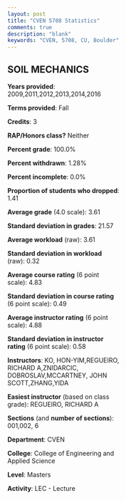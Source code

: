 ```yaml
---
layout: post
title: "CVEN 5708 Statistics"
comments: true
description: "blank"
keywords: "CVEN, 5708, CU, Boulder"
--- 
```

<head>
<script src="https://ajax.googleapis.com/ajax/libs/jquery/2.1.3/jquery.min.js"></script>
<script src="https://dl.dropboxusercontent.com/s/pc42nxpaw1ea4o9/highcharts.js?dl=0"></script>
<!-- <script src="../assets/js/highcharts.js"></script> -->
<style type="text/css">@font-face {
	font-family: "Bebas Neue";
	src: url(https://www.filehosting.org/file/details/544349/BebasNeue%20Regular.otf) format("opentype");
	}
	h1.Bebas { 
		font-family: "Bebas Neue", Verdana, Tahoma;
	}
</style>
</head>
<body>
	<div id="container" style="float: right; width: 45%; height: 88%; margin-left: 2.5%; margin-right: 2.5%;"></div>
	<script language="JavaScript">
		$(document).ready(function() {
		var chart = {type: 'column'};
		var title = {text: 'Grade Distribution'};
		var xAxis = {categories: ['A','B','C','D','F'],crosshair: true};
		var yAxis = {min: 0,title: {text: 'Percentage'}};
		var tooltip = {headerFormat: '<center><b><span style="font-size:20px">{point.key}</span></b></center>',
		               pointFormat: '<td style="padding:0"><b>{point.y:.1f}%</b></td>',
		               footerFormat: '</table>',shared: true,useHTML: true};
		var plotOptions = {column: {pointPadding: 0.0,borderWidth: 0}};  
		var credits = {enabled: false};var series= [{name: 'Percent',data: [58.57,41.43,0.0,0.0,0.0,]}];
		var json = {};
		json.chart = chart;
		json.title = title;
		json.tooltip = tooltip;
		json.xAxis = xAxis;
		json.yAxis = yAxis;  
		json.series = series;
		json.plotOptions = plotOptions;  
		json.credits = credits;
		$('#container').highcharts(json);
	});
	</script>
</body>
			   
## SOIL MECHANICS

**Years provided**: 2009,2011,2012,2013,2014,2016

**Terms provided**: Fall

**Credits**: 3

**RAP/Honors class?** Neither

**Percent grade**: 100.0%

**Percent withdrawn**: 1.28%

**Percent incomplete**: 0.0%

**Proportion of students who dropped**: 1.41

**Average grade** (4.0 scale): 3.61

**Standard deviation in grades**: 21.57

**Average workload** (raw): 3.61

**Standard deviation in workload** (raw): 0.32

**Average course rating** (6 point scale): 4.83

**Standard deviation in course rating** (6 point scale): 0.49

**Average instructor rating** (6 point scale): 4.88

**Standard deviation in instructor rating** (6 point scale): 0.58

**Instructors**: KO, HON-YIM,REGUEIRO, RICHARD A,ZNIDARCIC, DOBROSLAV,MCCARTNEY, JOHN SCOTT,ZHANG,YIDA

**Easiest instructor** (based on class grade): REGUEIRO, RICHARD A

**Sections** (and **number of sections**): 001,002, 6

**Department**: CVEN

**College**: College of Engineering and Applied Science

**Level**: Masters

**Activity**: LEC - Lecture
